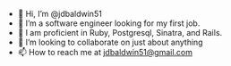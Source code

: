 - 👋 Hi, I’m @jdbaldwin51
- 👀 I’m a software engineer looking for my first job.
- 🌱 I am proficient in Ruby, Postgresql, Sinatra, and Rails.
- 💞️ I’m looking to collaborate on just about anything
- 📫 How to reach me at jdbaldwin51@gmail.com

<!---
jdbaldwin51/jdbaldwin51 is a ✨ special ✨ repository because its `README.md` (this file) appears on your GitHub profile.
You can click the Preview link to take a look at your changes.
--->
